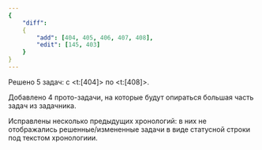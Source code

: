 ```yaml
---
{
    "diff":
    {
        "add": [404, 405, 406, 407, 408],
        "edit": [145, 403]
    }
}
---
```


Решено 5 задач: с <t:[404]> по <t:[408]>.

Добавлено 4 прото-задачи, на которые будут опираться большая часть задач из задачника.

Исправлены несколько предыдущих хронологий: в них не отображались решенные/измененные задачи в виде статусной строки под текстом хронологиии.